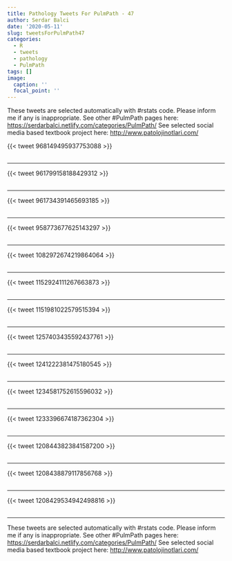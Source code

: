 ```yaml
---
title: Pathology Tweets For PulmPath - 47
author: Serdar Balci
date: '2020-05-11'
slug: tweetsForPulmPath47
categories:
  - R
  - tweets
  - pathology
  - PulmPath
tags: []
image:
  caption: ''
  focal_point: ''
---
```



These tweets are selected automatically with #rstats code. Please inform me if any is inappropriate.
See other #PulmPath pages here: https://serdarbalci.netlify.com/categories/PulmPath/ 
See selected social media based textbook project here: http://www.patolojinotlari.com/

{{< tweet 968149495937753088 >}}
<br>
<br>
<hr>
{{< tweet 961799158188429312 >}}
<br>
<br>
<hr>
{{< tweet 961734391465693185 >}}
<br>
<br>
<hr>
{{< tweet 958773677625143297 >}}
<br>
<br>
<hr>
{{< tweet 1082972674219864064 >}}
<br>
<br>
<hr>
{{< tweet 1152924111267663873 >}}
<br>
<br>
<hr>
{{< tweet 1151981022579515394 >}}
<br>
<br>
<hr>
{{< tweet 1257403435592437761 >}}
<br>
<br>
<hr>
{{< tweet 1241222381475180545 >}}
<br>
<br>
<hr>
{{< tweet 1234581752615596032 >}}
<br>
<br>
<hr>
{{< tweet 1233396674187362304 >}}
<br>
<br>
<hr>
{{< tweet 1208443823841587200 >}}
<br>
<br>
<hr>
{{< tweet 1208438879117856768 >}}
<br>
<br>
<hr>
{{< tweet 1208429534942498816 >}}
<br>
<br>
<hr>


These tweets are selected automatically with #rstats code. Please inform me if any is inappropriate.
See other #PulmPath pages here: https://serdarbalci.netlify.com/categories/PulmPath/ 
See selected social media based textbook project here: http://www.patolojinotlari.com/
